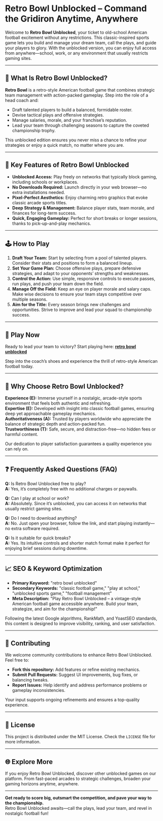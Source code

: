 # Retro Bowl Unblocked – Command the Gridiron Anytime, Anywhere

Welcome to **Retro Bowl Unblocked**, your ticket to old-school American football excitement without any restrictions. This classic-inspired sports game lets you build and manage your dream team, call the plays, and guide your players to glory. With the unblocked version, you can enjoy full access from anywhere—school, work, or any environment that usually restricts gaming sites.

---

## 🏈 What Is Retro Bowl Unblocked?

**Retro Bowl** is a retro-style American football game that combines strategic team management with action-packed gameplay. Step into the role of a head coach and:
- Draft talented players to build a balanced, formidable roster.
- Devise tactical plays and offensive strategies.
- Manage salaries, morale, and your franchise’s reputation.
- Lead your team through challenging seasons to capture the coveted championship trophy.

This unblocked edition ensures you never miss a chance to refine your strategies or enjoy a quick match, no matter where you are.

---

## 🌟 Key Features of Retro Bowl Unblocked

- **Unblocked Access:** Play freely on networks that typically block gaming, including schools or workplaces.
- **No Downloads Required:** Launch directly in your web browser—no extra installations needed.
- **Pixel-Perfect Aesthetics:** Enjoy charming retro graphics that evoke classic arcade sports titles.
- **Deep Strategy & Management:** Balance player stats, team morale, and finances for long-term success.
- **Quick, Engaging Gameplay:** Perfect for short breaks or longer sessions, thanks to pick-up-and-play mechanics.

---

## 🕹️ How to Play

1. **Draft Your Team:** Start by selecting from a pool of talented players. Consider their stats and positions to form a balanced lineup.
2. **Set Your Game Plan:** Choose offensive plays, prepare defensive strategies, and adapt to your opponents’ strengths and weaknesses.
3. **Control the Action:** Use simple, responsive controls to execute passes, run plays, and push your team down the field.
4. **Manage Off the Field:** Keep an eye on player morale and salary caps. Make wise decisions to ensure your team stays competitive over multiple seasons.
5. **Aim for the Title:** Every season brings new challenges and opportunities. Strive to improve and lead your squad to championship success.

---

## 🔗 Play Now

Ready to lead your team to victory? Start playing here: **[retro bowl unblocked](https://retrobowl.me/)**

Step into the coach’s shoes and experience the thrill of retro-style American football today.

---

## 🧭 Why Choose Retro Bowl Unblocked?

**Experience (E):** Immerse yourself in a nostalgic, arcade-style sports environment that feels both authentic and refreshing.  
**Expertise (E):** Developed with insight into classic football games, ensuring deep yet approachable gameplay mechanics.  
**Authoritativeness (A):** Trusted by players worldwide who appreciate the balance of strategic depth and action-packed fun.  
**Trustworthiness (T):** Safe, secure, and distraction-free—no hidden fees or harmful content.

Our dedication to player satisfaction guarantees a quality experience you can rely on.

---

## ❓ Frequently Asked Questions (FAQ)

**Q:** Is Retro Bowl Unblocked free to play?  
**A:** Yes, it’s completely free with no additional charges or paywalls.

**Q:** Can I play at school or work?  
**A:** Absolutely. Since it’s unblocked, you can access it on networks that usually restrict gaming sites.

**Q:** Do I need to download anything?  
**A:** No. Just open your browser, follow the link, and start playing instantly—no extra software required.

**Q:** Is it suitable for quick breaks?  
**A:** Yes. Its intuitive controls and shorter match format make it perfect for enjoying brief sessions during downtime.

---

## 📈 SEO & Keyword Optimization

- **Primary Keyword:** "retro bowl unblocked"  
- **Secondary Keywords:** "classic football game," "play at school," "unblocked sports game," "football management"  
- **Meta Description:** "Play Retro Bowl Unblocked – a vintage-style American football game accessible anywhere. Build your team, strategize, and aim for the championship!"

Following the latest Google algorithms, RankMath, and YoastSEO standards, this content is designed to improve visibility, ranking, and user satisfaction.

---

## 🔧 Contributing

We welcome community contributions to enhance Retro Bowl Unblocked. Feel free to:
- **Fork this repository:** Add features or refine existing mechanics.
- **Submit Pull Requests:** Suggest UI improvements, bug fixes, or balancing tweaks.
- **Report Issues:** Help identify and address performance problems or gameplay inconsistencies.

Your input supports ongoing refinements and ensures a top-quality experience.

---

## 📜 License

This project is distributed under the MIT License. Check the `LICENSE` file for more information.

---

## 🌐 Explore More

If you enjoy Retro Bowl Unblocked, discover other unblocked games on our platform. From fast-paced arcades to strategic challenges, broaden your gaming horizons anytime, anywhere.

---

**Get ready to score big, outsmart the competition, and pave your way to the championship.**  
Retro Bowl Unblocked awaits—call the plays, lead your team, and revel in nostalgic football fun!
